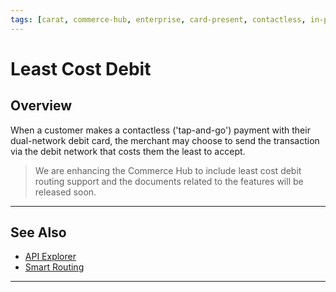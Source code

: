 ```yaml
---
tags: [carat, commerce-hub, enterprise, card-present, contactless, in-person, least-cost-debit, debit,]
---
```


# Least Cost Debit

## Overview

When a customer makes a contactless ('tap-and-go') payment with their dual-network debit card, the merchant may choose to send the transaction via the debit network that costs them the least to accept.

<!-- theme: danger -->
> We are enhancing the Commerce Hub to include least cost debit routing support and the documents related to the features will be released soon.

---

## See Also

- [API Explorer](../api/?type=post&path=/payments/v1/charges)
- [Smart Routing](?path=docs/In-Person/Debit/Smart-Routing.md)

---